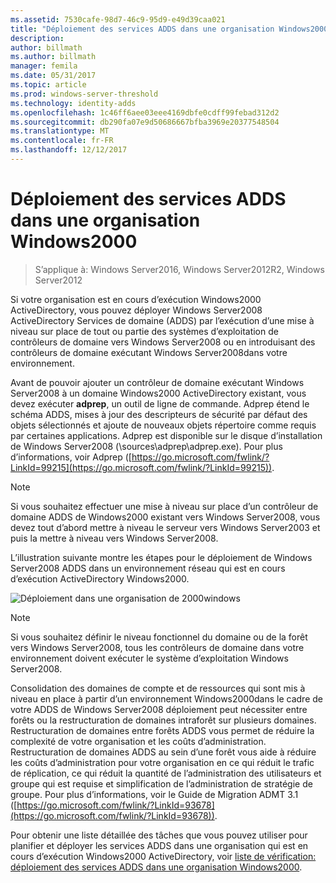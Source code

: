 ```yaml
---
ms.assetid: 7530cafe-98d7-46c9-95d9-e49d39caa021
title: "Déploiement des services ADDS dans une organisation Windows2000"
description: 
author: billmath
ms.author: billmath
manager: femila
ms.date: 05/31/2017
ms.topic: article
ms.prod: windows-server-threshold
ms.technology: identity-adds
ms.openlocfilehash: 1c46ff6aee03eee4169dbfe0cdff99febad312d2
ms.sourcegitcommit: db290fa07e9d50686667bfba3969e20377548504
ms.translationtype: MT
ms.contentlocale: fr-FR
ms.lasthandoff: 12/12/2017
---
```

# <a name="deploying-ad-ds-in-a-windows-2000-organization"></a>Déploiement des services ADDS dans une organisation Windows2000

>S’applique à: Windows Server2016, Windows Server2012R2, Windows Server2012

Si votre organisation est en cours d’exécution Windows2000 ActiveDirectory, vous pouvez déployer Windows Server2008 ActiveDirectory Services de domaine (ADDS) par l’exécution d’une mise à niveau sur place de tout ou partie des systèmes d’exploitation de contrôleurs de domaine vers Windows Server2008 ou en introduisant des contrôleurs de domaine exécutant Windows Server2008dans votre environnement.  
  
Avant de pouvoir ajouter un contrôleur de domaine exécutant Windows Server2008 à un domaine Windows2000 ActiveDirectory existant, vous devez exécuter **adprep**, un outil de ligne de commande. Adprep étend le schéma ADDS, mises à jour des descripteurs de sécurité par défaut des objets sélectionnés et ajoute de nouveaux objets répertoire comme requis par certaines applications. Adprep est disponible sur le disque d’installation de Windows Server2008 (\sources\adprep\adprep.exe). Pour plus d’informations, voir Adprep ([https://go.microsoft.com/fwlink/?LinkId=99215](https://go.microsoft.com/fwlink/?LinkId=99215)).  
  
> [!NOTE]  
> Si vous souhaitez effectuer une mise à niveau sur place d’un contrôleur de domaine ADDS de Windows2000 existant vers Windows Server2008, vous devez tout d’abord mettre à niveau le serveur vers Windows Server2003 et puis la mettre à niveau vers Windows Server2008.  
  
L’illustration suivante montre les étapes pour le déploiement de Windows Server2008 ADDS dans un environnement réseau qui est en cours d’exécution ActiveDirectory Windows2000.  
  
![Déploiement dans une organisation de 2000windows](media/Deploying-AD-DS-in-a-Windows-2000-Organization/ee51218a-a858-49d9-8b99-9986679191c1.gif)  
  
> [!NOTE]  
> Si vous souhaitez définir le niveau fonctionnel du domaine ou de la forêt vers Windows Server2008, tous les contrôleurs de domaine dans votre environnement doivent exécuter le système d’exploitation Windows Server2008.  
  
Consolidation des domaines de compte et de ressources qui sont mis à niveau en place à partir d’un environnement Windows2000dans le cadre de votre ADDS de Windows Server2008 déploiement peut nécessiter entre forêts ou la restructuration de domaines intraforêt sur plusieurs domaines. Restructuration de domaines entre forêts ADDS vous permet de réduire la complexité de votre organisation et les coûts d’administration. Restructuration de domaines ADDS au sein d’une forêt vous aide à réduire les coûts d’administration pour votre organisation en ce qui réduit le trafic de réplication, ce qui réduit la quantité de l’administration des utilisateurs et groupe qui est requise et simplification de l’administration de stratégie de groupe. Pour plus d’informations, voir le Guide de Migration ADMT 3.1 ([https://go.microsoft.com/fwlink/?LinkId=93678](https://go.microsoft.com/fwlink/?LinkId=93678)).  
  
Pour obtenir une liste détaillée des tâches que vous pouvez utiliser pour planifier et déployer les services ADDS dans une organisation qui est en cours d’exécution Windows2000 ActiveDirectory, voir [liste de vérification: déploiement des services ADDS dans une organisation Windows2000](https://technet.microsoft.com/library/cc732737.aspx).  
  


